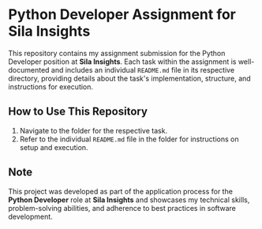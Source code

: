 
# Python Developer Assignment for Sila Insights

This repository contains my assignment submission for the Python Developer position at **Sila Insights**. Each task within the assignment is well-documented and includes an individual `README.md` file in its respective directory, providing details about the task's implementation, structure, and instructions for execution.

## How to Use This Repository
1. Navigate to the folder for the respective task.
2. Refer to the individual `README.md` file in the folder for instructions on setup and execution.

## Note
This project was developed as part of the application process for the **Python Developer** role at **Sila Insights** and showcases my technical skills, problem-solving abilities, and adherence to best practices in software development.
